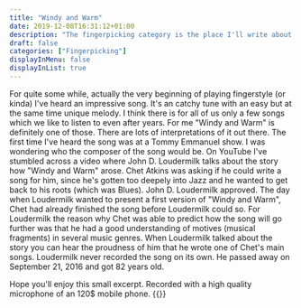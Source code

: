 ```yaml
---
title: "Windy and Warm"
date: 2019-12-08T16:31:12+01:00
description: "The fingerpicking category is the place I'll write about an amazing area of guitar music namely fingerpicking. Beside that I'll also present some self-recorded stuff. Hope you'll enjoy."
draft: false
categories: ["Fingerpicking"]
displayInMenu: false
displayInList: true
---
```


For quite some while, actually the very beginning of playing fingerstyle (or kinda) I've heard an
impressive song. It's an catchy tune with an easy but at the same time unique melody.
I think there is for all of us only a few songs which we like to listen to even after years. For me "Windy and Warm" is definitely
one of those. There are lots of interpretations of it out there. The first time I've heard the song was at a Tommy Emmanuel
show. I was wondering who the composer of the song would be. On YouTube I've stumbled across a video where John D. Loudermilk talks about
the story how "Windy and Warm" arose. Chet Atkins was asking if he could write a song for him, since he's gotten too deepely
into Jazz and he wanted to get back to his roots (which was Blues). John D. Loudermilk approved. The day when Loudermilk wanted to present a first
version of "Windy and Warm", Chet had already finished the song before Loudermilk could so.
For Loudermilk the reason why Chet was able to predict how the song will go further was that he had a good understanding
of motives (musical fragments) in several music genres. When Loudermilk talked about the story you can hear the proudness of him
that he wrote one of Chet's main songs. Loudermilk never recorded the song on its own. He passed away on September 21, 2016 and got 82 years old.


Hope you'll enjoy this small excerpt. Recorded with a high quality microphone of an 120$ mobile phone.
{{<aplayer title="Windy and Warm" author="Stephan" musicurl="/posts/fingerpicking/windy_and_warm.mp3">}}
